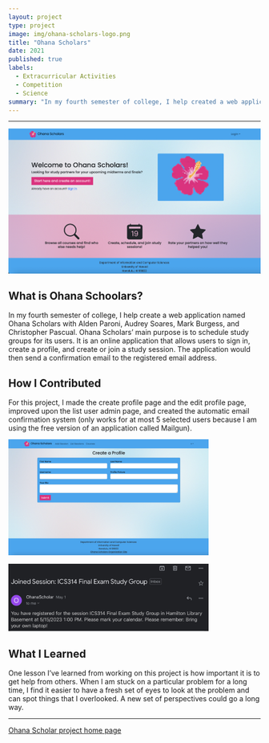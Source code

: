 ```yaml
---
layout: project
type: project
image: img/ohana-scholars-logo.png
title: "Ohana Scholars"
date: 2021
published: true
labels:
  - Extracurricular Activities
  - Competition
  - Science
summary: "In my fourth semester of college, I help created a web application named Ohana Scholars."
---
```


<hr>
<img width="900px" 
     class="rounded mx-auto d-block" 
     src="../img/ohana-scholars-homepage.png" >

## What is Ohana Schoolars?
In my fourth semester of college, I help create a web application named Ohana Scholars with  Alden Paroni, Audrey Soares, Mark Burgess, and Christopher Pascual. Ohana Scholars’ main purpose is to schedule study groups for its users. It is an online application that allows users to sign in, create a profile, and create or join a study session. The application would then send a confirmation email to the registered email address. 

## How I Contributed
For this project, I made the create profile page and the edit profile page, improved upon the list user admin page, and created the automatic email confirmation system (only works for at most 5 selected users because I am using the free version of an application called Mailgun). 

<img width="400px" 
     class="rounded float-left" 
     src="../img/ohana-scholars-create-profile.png" >
     
<img width="400px" 
     class="rounded float-left" 
     src="../img/email-example.jpg" >
     
## What I Learned
One lesson I’ve learned from working on this project is how important it is to get help from others. When I am stuck on a particular problem for a long time, I find it easier to have a fresh set of eyes to look at the problem and can spot things that I overlooked. A new set of perspectives could go a long way.

<hr>

[Ohana Scholar project home page](https://ohana-scholars.github.io)
